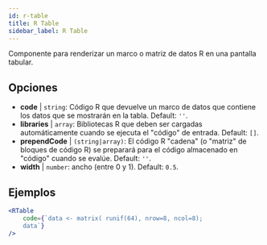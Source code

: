 ```yaml
---
id: r-table
title: R Table
sidebar_label: R Table
---
```


Componente para renderizar un marco o matriz de datos R en una pantalla tabular.

## Opciones

* __code__ | `string`: Código R que devuelve un marco de datos que contiene los datos que se mostrarán en la tabla. Default: `''`.
* __libraries__ | `array`: Bibliotecas R que deben ser cargadas automáticamente cuando se ejecuta el "código" de entrada. Default: `[]`.
* __prependCode__ | `(string|array)`: El código R "cadena" (o "matriz" de bloques de código R) se preparará para el código almacenado en "código" cuando se evalúe. Default: `''`.
* __width__ | `number`: ancho (entre 0 y 1). Default: `0.5`.


## Ejemplos

```jsx live
<RTable
    code={`data <- matrix( runif(64), nrow=8, ncol=8); 
    data`}
/>
```

